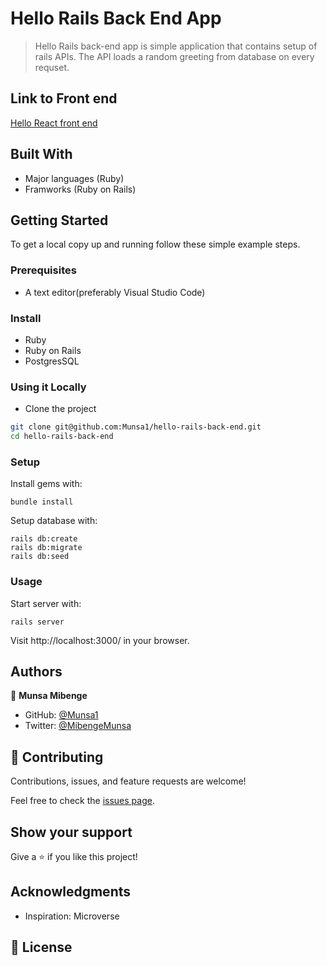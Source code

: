 # Hello Rails Back End App

> Hello Rails back-end app is simple application that contains setup of rails APIs. The API loads a random greeting from database on every requset.
## Link to Front end

[Hello React front end](https://github.com/Munsa1/hello-react-front-end)

## Built With

- Major languages (Ruby)
- Framworks (Ruby on Rails)

## Getting Started

To get a local copy up and running follow these simple example steps.

### Prerequisites
- A text editor(preferably Visual Studio Code)

### Install
- Ruby
- Ruby on Rails
- PostgresSQL

### Using it Locally

- Clone the project

```sh
git clone git@github.com:Munsa1/hello-rails-back-end.git
cd hello-rails-back-end
```

### Setup

Install gems with:

```
bundle install
```

Setup database with:

```
rails db:create
rails db:migrate
rails db:seed
```

### Usage

Start server with:

```
rails server
```

Visit http://localhost:3000/ in your browser.

## Authors

👤 **Munsa Mibenge**

- GitHub: [@Munsa1](https://github.com/Munasa1)
- Twitter: [@MibengeMunsa](https://twitter.com/mibengemunsa)

## 🤝 Contributing

Contributions, issues, and feature requests are welcome!

Feel free to check the [issues page](https://github.com/Munsa/hello-rails-back-end/issues).

## Show your support

Give a ⭐️ if you like this project!

## Acknowledgments

- Inspiration: Microverse

## 📝 License